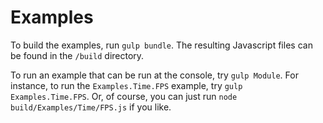 # Examples

To build the examples, run `gulp bundle`. The resulting Javascript files can be found
in the `/build` directory.

To run an example that can be run at the console, try `gulp Module`. For instance,
to run the `Examples.Time.FPS` example, try `gulp Examples.Time.FPS`. Or, of course,
you can just run `node build/Examples/Time/FPS.js` if you like.
